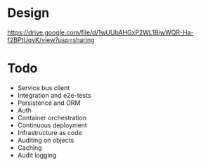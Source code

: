 # Design

https://drive.google.com/file/d/1wUUbAHGxP2WL1BiwWQR-Ha-f2BPtUqyK/view?usp=sharing

# Todo
- Service bus client
- Integration and e2e-tests
- Persistence and ORM
- Auth
- Container orchestration
- Continuous deployment
- Infrastructure as code
- Auditing on objects
- Caching
- Audit logging